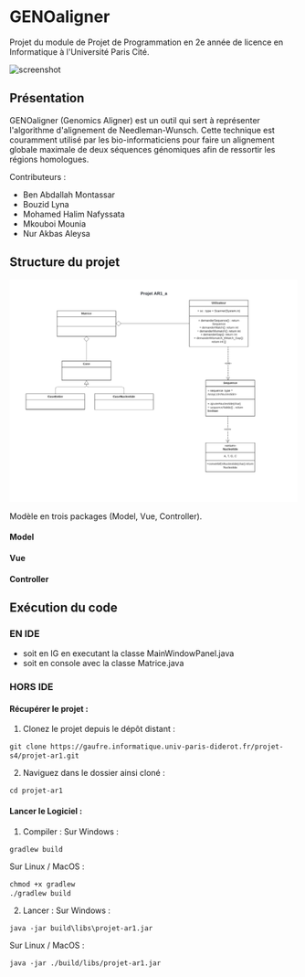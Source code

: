 # GENOaligner

Projet du module de Projet de Programmation en 2e année de licence en Informatique à l'Université Paris Cité.

![screenshot](https://ghost.s-ul.eu/nQqR3s16)

## Présentation
GENOaligner (Genomics Aligner) est un outil qui sert à représenter l'algorithme d'alignement de Needleman-Wunsch. Cette technique est couramment
utilisé par les
bio-informaticiens pour faire un alignement globale maximale de deux séquences génomiques afin de ressortir
les régions homologues.

Contributeurs :
* Ben Abdallah Montassar
* Bouzid Lyna 
* Mohamed Halim Nafyssata
* Mkouboi Mounia  
* Nur Akbas Aleysa


## Structure du projet

![diagramme](Diagramme.png)

Modèle en trois packages (Model, Vue, Controller).


#### Model

#### Vue

#### Controller


## Exécution du code
### EN IDE
* soit en IG en executant la classe MainWindowPanel.java 
* soit en console avec la classe Matrice.java


### HORS IDE
#### Récupérer le projet :
1. Clonez le projet depuis le dépôt distant :
```
git clone https://gaufre.informatique.univ-paris-diderot.fr/projet-s4/projet-ar1.git
```

2. Naviguez dans le dossier ainsi cloné :
```
cd projet-ar1
```


#### Lancer le Logiciel :
1. Compiler :
Sur Windows :
```
gradlew build
```

Sur Linux / MacOS :
```
chmod +x gradlew
./gradlew build
```

2. Lancer :
Sur Windows :
```
java -jar build\libs\projet-ar1.jar
```

Sur Linux / MacOS :
```
java -jar ./build/libs/projet-ar1.jar
```
